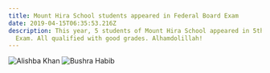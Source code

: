 ```yaml
---
title: Mount Hira School students appeared in Federal Board Exam
date: 2019-04-15T06:35:53.216Z
description: This year, 5 students of Mount Hira School appeared in 5th class Federal Board
  Exam. All qualified with good grades. Alhamdolillah!
---
```


![Alishba Khan](/img/exams/2019/alishba.jpg)
![Bushra Habib](/img/exams/2019/bushra.jpg)